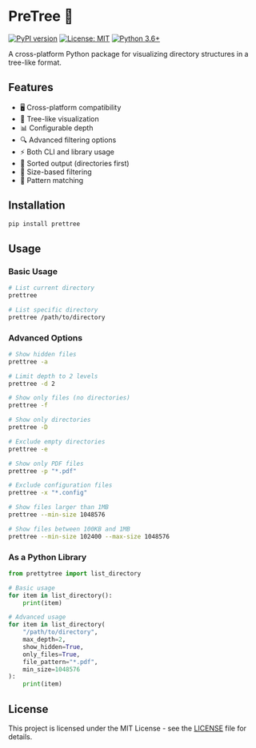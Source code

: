 # PreTree 🌳

[![PyPI version](https://badge.fury.io/py/prettree.svg)](https://badge.fury.io/py/prettree)
[![License: MIT](https://img.shields.io/badge/License-MIT-yellow.svg)](https://opensource.org/licenses/MIT)
[![Python 3.6+](https://img.shields.io/badge/python-3.6+-blue.svg)](https://www.python.org/downloads/)

A cross-platform Python package for visualizing directory structures in a tree-like format.

## Features

- 🖥️ Cross-platform compatibility
- 🌲 Tree-like visualization
- 📊 Configurable depth
- 🔍 Advanced filtering options
- ⚡ Both CLI and library usage
- 📂 Sorted output (directories first)
- 📏 Size-based filtering
- 🎯 Pattern matching

## Installation

```bash
pip install prettree
```

## Usage

### Basic Usage
```bash
# List current directory
prettree

# List specific directory
prettree /path/to/directory
```

### Advanced Options
```bash
# Show hidden files
prettree -a

# Limit depth to 2 levels
prettree -d 2

# Show only files (no directories)
prettree -f

# Show only directories
prettree -D

# Exclude empty directories
prettree -e

# Show only PDF files
prettree -p "*.pdf"

# Exclude configuration files
prettree -x "*.config"

# Show files larger than 1MB
prettree --min-size 1048576

# Show files between 100KB and 1MB
prettree --min-size 102400 --max-size 1048576
```

### As a Python Library
```python
from prettytree import list_directory

# Basic usage
for item in list_directory():
    print(item)

# Advanced usage
for item in list_directory(
    "/path/to/directory",
    max_depth=2,
    show_hidden=True,
    only_files=True,
    file_pattern="*.pdf",
    min_size=1048576
):
    print(item)
```

## License

This project is licensed under the MIT License - see the [LICENSE](LICENSE) file for details.   
